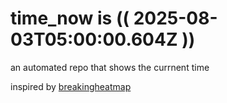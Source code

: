 # time_now is (( 2025-08-03T05:00:00.604Z ))

an automated repo that shows the currnent time

inspired by [breakingheatmap](https://github.com/breakingheatmap/breakingheatmap)